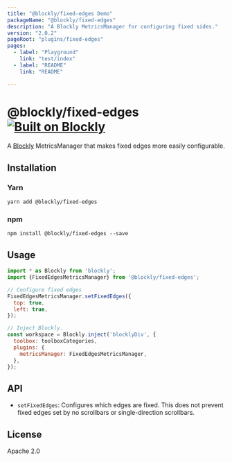 ```yaml
---
title: "@blockly/fixed-edges Demo"
packageName: "@blockly/fixed-edges"
description: "A Blockly MetricsManager for configuring fixed sides."
version: "2.0.2"
pageRoot: "plugins/fixed-edges"
pages:
  - label: "Playground"
    link: "test/index"
  - label: "README"
    link: "README"

---
```

# @blockly/fixed-edges [![Built on Blockly](https://tinyurl.com/built-on-blockly)](https://github.com/google/blockly)

A [Blockly](https://www.npmjs.com/package/blockly) MetricsManager that makes
fixed edges more easily configurable.

## Installation

### Yarn
```
yarn add @blockly/fixed-edges
```

### npm
```
npm install @blockly/fixed-edges --save
```

## Usage

```js
import * as Blockly from 'blockly';
import {FixedEdgesMetricsManager} from '@blockly/fixed-edges';

// Configure fixed edges
FixedEdgesMetricsManager.setFixedEdges({
  top: true,
  left: true,
});

// Inject Blockly.
const workspace = Blockly.inject('blocklyDiv', {
  toolbox: toolboxCategories,
  plugins: {
    metricsManager: FixedEdgesMetricsManager,
  },
});
```

## API

- `setFixedEdges`: Configures which edges are fixed. This does not prevent fixed
edges set by no scrollbars or single-direction scrollbars.

## License
Apache 2.0
